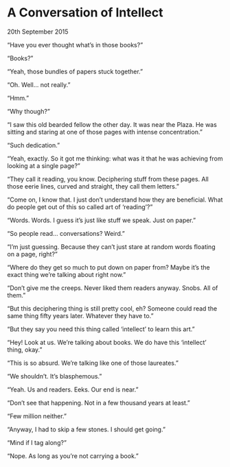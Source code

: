 # A Conversation of Intellect

<div class="date">20th September 2015</div>

“Have you ever thought what’s in those books?”

“Books?”

“Yeah, those bundles of papers stuck together.”

“Oh. Well… not really.”

“Hmm.”

“Why though?”

“I saw this old bearded fellow the other day. It was near the Plaza. He was sitting and staring at one of those pages with intense concentration.”

“Such dedication.”

“Yeah, exactly. So it got me thinking: what was it that he was achieving from looking at a single page?”

“They call it reading, you know. Deciphering stuff from these pages. All those eerie lines, curved and straight, they call them letters.”

“Come on, I know that. I just don’t understand how they are beneficial. What do people get out of this so called art of ‘reading’?”

“Words. Words. I guess it’s just like stuff we speak. Just on paper.”

“So people read… conversations? Weird.”

“I’m just guessing. Because they can’t just stare at random words floating on a page, right?”

“Where do they get so much to put down on paper from? Maybe it’s the exact thing we’re talking about right now.”

“Don’t give me the creeps. Never liked them readers anyway. Snobs. All of them.”

“But this deciphering thing is still pretty cool, eh? Someone could read the same thing fifty years later. Whatever they have to.”

“But they say you need this thing called ‘intellect’ to learn this art.”

“Hey! Look at us. We’re talking about books. We do have this ‘intellect’ thing, okay.”

“This is so absurd. We’re talking like one of those laureates.”

“We shouldn’t. It’s blasphemous.”

“Yeah. Us and readers. Eeks. Our end is near.”

“Don’t see that happening. Not in a few thousand years at least.”

“Few million neither.”

“Anyway, I had to skip a few stones. I should get going.”

“Mind if I tag along?”

“Nope. As long as you’re not carrying a book.”

